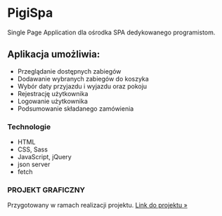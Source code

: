 # PigiSpa

Single Page Application dla ośrodka SPA dedykowanego programistom.

## Aplikacja umożliwia:

- Przeglądanie dostępnych zabiegów
- Dodawanie wybranych zabiegów do koszyka
- Wybór daty przyjazdu i wyjazdu oraz pokoju
- Rejestrację użytkownika
- Logowanie użytkownika
- Podsumowanie składanego zamówienia

### Technologie

- HTML
- CSS, Sass
- JavaScript, jQuery
- json server
- fetch

### PROJEKT GRAFICZNY

Przygotowany w ramach realizacji projektu.
[Link do projektu &raquo;](https://xd.adobe.com/view/6a135f37-4cfd-407b-4024-50b342af33af-1c22/?fullscreen)

